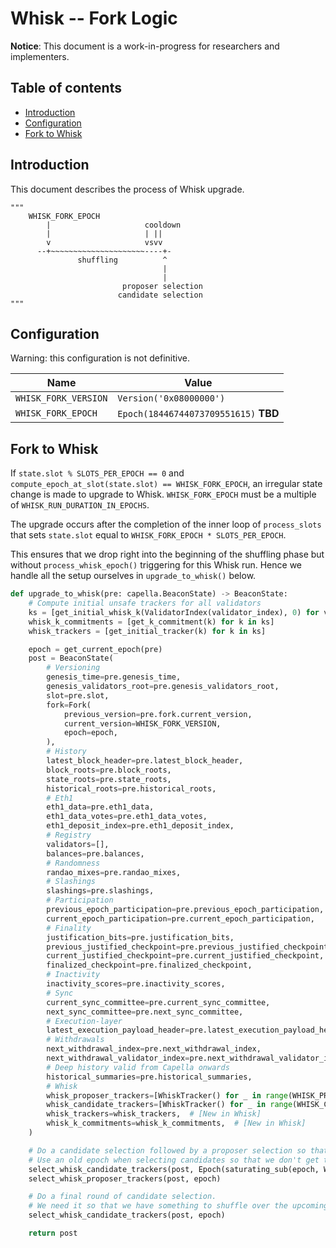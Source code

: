 # Whisk -- Fork Logic

**Notice**: This document is a work-in-progress for researchers and implementers.

## Table of contents

<!-- TOC -->
<!-- START doctoc generated TOC please keep comment here to allow auto update -->
<!-- DON'T EDIT THIS SECTION, INSTEAD RE-RUN doctoc TO UPDATE -->

- [Introduction](#introduction)
- [Configuration](#configuration)
- [Fork to Whisk](#fork-to-whisk)

<!-- END doctoc generated TOC please keep comment here to allow auto update -->
<!-- /TOC -->

## Introduction

This document describes the process of Whisk upgrade.


```
"""
    WHISK_FORK_EPOCH
        |                     cooldown
        |                     | ||
        v                     vsvv
      --+~~~~~~~~~~~~~~~~~~~~~----+-
               shuffling          ^
                                  |
                                  |
                         proposer selection
                        candidate selection
"""
```

## Configuration

Warning: this configuration is not definitive.

| Name                 | Value                   |
| -------------------- | ----------------------- |
| `WHISK_FORK_VERSION` | `Version('0x08000000')` |
| `WHISK_FORK_EPOCH`   | `Epoch(18446744073709551615)` **TBD** |

## Fork to Whisk

If `state.slot % SLOTS_PER_EPOCH == 0` and `compute_epoch_at_slot(state.slot) == WHISK_FORK_EPOCH`, an irregular state change is made to upgrade to Whisk. `WHISK_FORK_EPOCH` must be a multiple of `WHISK_RUN_DURATION_IN_EPOCHS`.

The upgrade occurs after the completion of the inner loop of `process_slots` that sets `state.slot` equal to `WHISK_FORK_EPOCH * SLOTS_PER_EPOCH`.

This ensures that we drop right into the beginning of the shuffling phase but without `process_whisk_epoch()` triggering for this Whisk run. Hence we handle all the setup ourselves in `upgrade_to_whisk()` below.

```python
def upgrade_to_whisk(pre: capella.BeaconState) -> BeaconState:
    # Compute initial unsafe trackers for all validators
    ks = [get_initial_whisk_k(ValidatorIndex(validator_index), 0) for validator_index in range(len(pre.validators))]
    whisk_k_commitments = [get_k_commitment(k) for k in ks]
    whisk_trackers = [get_initial_tracker(k) for k in ks]

    epoch = get_current_epoch(pre)
    post = BeaconState(
        # Versioning
        genesis_time=pre.genesis_time,
        genesis_validators_root=pre.genesis_validators_root,
        slot=pre.slot,
        fork=Fork(
            previous_version=pre.fork.current_version,
            current_version=WHISK_FORK_VERSION,
            epoch=epoch,
        ),
        # History
        latest_block_header=pre.latest_block_header,
        block_roots=pre.block_roots,
        state_roots=pre.state_roots,
        historical_roots=pre.historical_roots,
        # Eth1
        eth1_data=pre.eth1_data,
        eth1_data_votes=pre.eth1_data_votes,
        eth1_deposit_index=pre.eth1_deposit_index,
        # Registry
        validators=[],
        balances=pre.balances,
        # Randomness
        randao_mixes=pre.randao_mixes,
        # Slashings
        slashings=pre.slashings,
        # Participation
        previous_epoch_participation=pre.previous_epoch_participation,
        current_epoch_participation=pre.current_epoch_participation,
        # Finality
        justification_bits=pre.justification_bits,
        previous_justified_checkpoint=pre.previous_justified_checkpoint,
        current_justified_checkpoint=pre.current_justified_checkpoint,
        finalized_checkpoint=pre.finalized_checkpoint,
        # Inactivity
        inactivity_scores=pre.inactivity_scores,
        # Sync
        current_sync_committee=pre.current_sync_committee,
        next_sync_committee=pre.next_sync_committee,
        # Execution-layer
        latest_execution_payload_header=pre.latest_execution_payload_header,
        # Withdrawals
        next_withdrawal_index=pre.next_withdrawal_index,
        next_withdrawal_validator_index=pre.next_withdrawal_validator_index,
        # Deep history valid from Capella onwards
        historical_summaries=pre.historical_summaries,
        # Whisk
        whisk_proposer_trackers=[WhiskTracker() for _ in range(WHISK_PROPOSER_TRACKERS_COUNT)],  # [New in Whisk]
        whisk_candidate_trackers=[WhiskTracker() for _ in range(WHISK_CANDIDATE_TRACKERS_COUNT)],  # [New in Whisk]
        whisk_trackers=whisk_trackers,  # [New in Whisk]
        whisk_k_commitments=whisk_k_commitments,  # [New in Whisk]
    )

    # Do a candidate selection followed by a proposer selection so that we have proposers for the upcoming day
    # Use an old epoch when selecting candidates so that we don't get the same seed as in the next candidate selection
    select_whisk_candidate_trackers(post, Epoch(saturating_sub(epoch, WHISK_PROPOSER_SELECTION_GAP + 1)))
    select_whisk_proposer_trackers(post, epoch)

    # Do a final round of candidate selection.
    # We need it so that we have something to shuffle over the upcoming shuffling phase.
    select_whisk_candidate_trackers(post, epoch)

    return post
```
